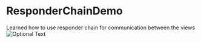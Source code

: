 # ResponderChainDemo
Learned how to use responder chain for communication between the views
![Optional Text](../main/responderChain.png)
